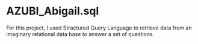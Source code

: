 # AZUBI_Abigail.sql
For this project, I used Stractured Query Language to retrieve data from an imaginary relational data base to answer a set of questions.
